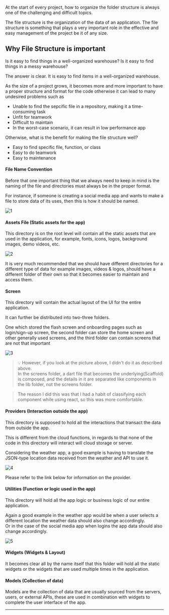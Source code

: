 At the start of every project, how to organize the folder structure is always one of the challenging and difficult topics.

The file structure is the organization of the data of an application. The file structure is something that plays a very important role in the effective and easy management of the project be it of any size.

## Why File Structure is important
Is it easy to find things in a well-organized warehouse? Is it easy to find things in a messy warehouse?

The answer is clear. It is easy to find items in a well-organized warehouse.

As the size of a project grows, it becomes more and more important to have a proper structure and format for the code otherwise it can lead to many undesired problems such as

- Unable to find the sepcific file in a repository, making it a time-consuming task
- Unfit for teamwork
- Difficult to maintain
- In the worst-case scenario, it can result in low performance app

Otherwise, what is the benefit for making the file structure well?

- Easy to find specific file, function, or class
- Easy to do teamwork
- Easy to maintenance

#### File Name Convention
Before that one important thing that we always need to keep in mind is the naming of the file and directories must always be in the proper format. 

For instance, if someone is creating a social media app and wants to make a file to store data of its uses, then this is how it should be named.

![1](https://github.com/jinscodes/Blog_nextJS/assets/87598134/2cfeb41e-8e5f-45f6-a6f6-9ea8ccb5ce5e)

#### Assets File (Static assets for the app)
This directory is on the root level will contain all the static assets that are used in the application, for example, fonts, icons, logos, background images, demo videos, etc.

![2](https://github.com/jinscodes/Blog_nextJS/assets/87598134/00795119-15cf-4e8b-b25f-3b4b9110a6f0)

It is very much recommended that we should have different directories for a different type of data for example images, videos & logos, should have a different folder of their own so that it becomes easier to maintain and access them.

#### Screen
This directory will contain the actual layout of the UI for the entire application. 

It can further be distributed into two-three folders. 

One which stored the flash screen and onboarding pages such as login/sign-up screen, the second folder can store the home screen and other generally used screens, and the third folder can contain screens that are not that important

![3](https://github.com/jinscodes/Blog_nextJS/assets/87598134/782560db-5de6-499c-9c5e-68c9ee71245f)

> 💡 However, if you look at the picture above, I didn't do it as described above.   
> In the screens folder, a dart file that becomes the underlying(Scaffold) is composed, and the details in it are separated like components in the lib folder, not the screens folder.

> The reason I did this was that I had a habit of classifying each component while using react, so this was more comfortable.

#### Providers (Interaction outside the app)
This directory is supposed to hold all the interactions that transact the data from outside the app. 

This is different from the cloud functions, in regards to that none of the code in this directory will interact will cloud storage or server. 

Considering the weather app, a good example is having to translate the JSON-type location data received from the weather and API to use it.

![4](https://github.com/jinscodes/Blog_nextJS/assets/87598134/754889b9-e455-4958-96f2-929675daeefe)

Please refer to the link below for information on the provider.

[](https://totally-developer.tistory.com/83)

#### Utilities (Function or logic used in the app)
This directory will hold all the app logic or business logic of our entire application. 

Again a good example in the weather app would be when a user selects a different location the weather data should also change accordingly.   
Or in the case of the social media app when logins the app data should also change accordingly.

![5](https://github.com/jinscodes/Blog_nextJS/assets/87598134/afb783d8-f182-45cb-bd80-23a510e6ebf6)

#### Widgets (Widgets & Layout)
It becomes clear all by the name itself that this folder will hold all the static widgets or the widgets that are used multiple times in the application. 

#### Models (Collection of data)
Models are the collection of data that are usually sourced from the servers, users, or external APIs, these are used in combination with widgets to complete the user interface of the app. 

---
[](https://www.geeksforgeeks.org/flutter-file-structure/)

[](https://en.wikipedia.org/wiki/Separation_of_concerns)

[](https://couldi.tistory.com/34)

[](https://totally-developer.tistory.com/83#google_vignette)